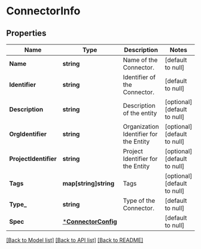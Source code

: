 # ConnectorInfo

## Properties
Name | Type | Description | Notes
------------ | ------------- | ------------- | -------------
**Name** | **string** | Name of the Connector. | [default to null]
**Identifier** | **string** | Identifier of the Connector. | [default to null]
**Description** | **string** | Description of the entity | [optional] [default to null]
**OrgIdentifier** | **string** | Organization Identifier for the Entity | [optional] [default to null]
**ProjectIdentifier** | **string** | Project Identifier for the Entity | [optional] [default to null]
**Tags** | **map[string]string** | Tags | [optional] [default to null]
**Type_** | **string** | Type of the Connector. | [default to null]
**Spec** | [***ConnectorConfig**](ConnectorConfig.md) |  | [default to null]

[[Back to Model list]](../README.md#documentation-for-models) [[Back to API list]](../README.md#documentation-for-api-endpoints) [[Back to README]](../README.md)


